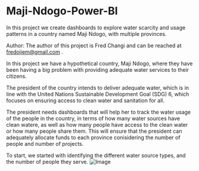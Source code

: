# Maji-Ndogo-Power-BI
In this project we create dashboards to explore water scarcity and usage patterns in a country named Maji Ndogo, with multiple provinces.

Author: The author of this project is Fred Changi and can be reached at fredojiem@gmail.com .

In this project we have a hypothetical country, Maji Ndogo, where they have been having a big problem with providing adequate water services to their citizens.

The president of the country intends to deliver adequate water, which is in line with the United Nations Sustainable Development Goal (SDG) 6,
which focuses on ensuring access to clean water and sanitation for all.

The president needs dashboards that will help her to track the water usage of the people in the country, in terms of how many water sources have clean watere,
as well as how many people have access to the clean water or how many people share them. 
This will ensure that the president can adequately allocate funds to each province conisidering the number of people and number of projects.

To start, we started with identifying the different water source types, and the number of people they serve.
![Image](https://github.com/user-attachments/assets/3f34203d-2022-41c7-b52e-9626aef90e46)

